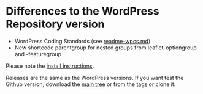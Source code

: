 # Differences to the WordPress Repository version

* WordPress Coding Standards (see [readme-wpcs.md](https://github.com/hupe13/extensions-leaflet-map-github/blob/main/readme-wpcs.md))
* New shortcode parentgroup for nested groups from leaflet-optiongroup and -featuregroup

Please note the [install instructions](https://leafext.de/en/doku/about/versions/).

Releases are the same as the WordPress versions. If you want test the Github version, download the [main tree](https://github.com/hupe13/extensions-leaflet-map-github/archive/refs/heads/main.zip) or from the [tags](https://github.com/hupe13/extensions-leaflet-map-github/tags) or clone it.
